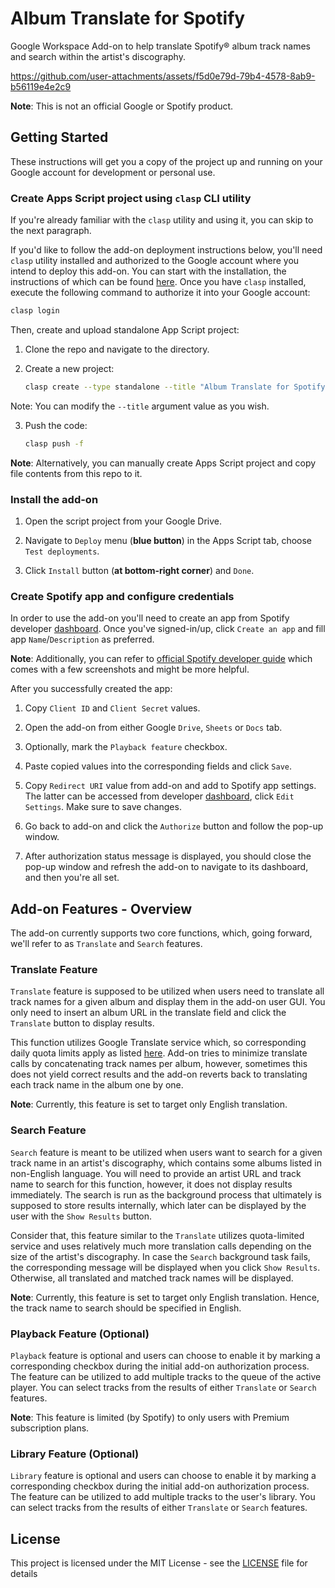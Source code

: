 # Album Translate for Spotify


Google Workspace Add-on to help translate Spotify® album track names and search within the artist's discography.


https://github.com/user-attachments/assets/f5d0e79d-79b4-4578-8ab9-b56119e4e2c9


**Note**: This is not an official Google or Spotify product.


## Getting Started


These instructions will get you a copy of the project up and running on your Google account for development or personal use.


### Create Apps Script project using `clasp` CLI utility


If you're already familiar with the `clasp` utility and using it, you can skip to the next paragraph.


If you'd like to follow the add-on deployment instructions below, you'll need `clasp` utility installed and authorized to the Google account where you intend to deploy this add-on. You can start with the installation, the instructions of which can be found [here](https://github.com/google/clasp#install). Once you have `clasp` installed, execute the following command to authorize it into
your Google account:


```bash
clasp login
```


Then, create and upload standalone App Script project:

1.  Clone the repo and navigate to the directory.

2.  Create a new project:
       
       ```bash
       clasp create --type standalone --title "Album Translate for Spotify"
       ```

   Note: You can modify the `--title` argument value as you wish.

3.  Push the code:

       ```bash
       clasp push -f
       ````

**Note**: Alternatively, you can manually create Apps Script project and copy file contents from this repo to it.


### Install the add-on


1. Open the script project from your Google Drive.

2. Navigate to `Deploy` menu (**blue button**) in the Apps Script tab, choose `Test deployments`.

3. Click `Install` button (**at bottom-right corner**) and `Done`.


### Create Spotify app and configure credentials


In order to use the add-on you'll need to create an app from Spotify developer [dashboard](https://developer.spotify.com/dashboard). Once you've signed-in/up, click `Create an app` and fill app `Name`/`Description` as preferred.


**Note**: Additionally, you can refer to [official Spotify developer guide](https://developer.spotify.com/documentation/general/guides/authorization/app-settings/)  which comes with a few screenshots and might be more helpful.


After you successfully created the app:

1. Copy `Client ID` and `Client Secret` values.

2. Open the add-on from either Google `Drive`, `Sheets` or `Docs` tab.

3. Optionally, mark the `Playback feature` checkbox.

4. Paste copied values into the corresponding fields and click `Save`.

5. Copy `Redirect URI` value from add-on and add to Spotify app settings. The latter can be
accessed from developer [dashboard](https://developer.spotify.com/dashboard), click `Edit Settings`.
Make sure to save changes.

6. Go back to add-on and click the `Authorize` button and follow the pop-up window.

7. After authorization status message is displayed, you should close the pop-up window and
refresh the add-on to navigate to its dashboard, and then you're all set.


## Add-on Features - Overview


The add-on currently supports two core functions, which, going forward, we'll refer to as `Translate` and `Search` features.


### Translate Feature


`Translate` feature is supposed to be utilized when users need to translate all track names for a given album and display them in the add-on user GUI. You only need to insert an album URL in the translate field and click the `Translate` button to display results. 


This function utilizes Google Translate service which, so corresponding daily quota limits apply as listed [here](https://developers.google.com/apps-script/guides/services/quotas). Add-on tries to minimize translate calls by concatenating track names per album, however, sometimes this does not yield correct results and the add-on reverts back to translating each track name in the album one by one.    


**Note**: Currently, this feature is set to target only English translation.


### Search Feature


`Search` feature is meant to be utilized when users want to search for a given track name in an artist's discography, which contains some albums listed in non-English language. You will need to provide an artist URL and track name to search for this function, however, it does not display results immediately. The search is run as the background process that ultimately is supposed to store results internally, which later can be displayed by the user with the `Show Results` button.


Consider that, this feature similar to the `Translate` utilizes quota-limited service and uses relatively much more translation calls depending on the size of the artist's discography. In case the `Search` background task fails, the corresponding message will be displayed when you click `Show Results`. Otherwise, all translated and matched track names will be displayed.  


**Note**: Currently, this feature is set to target only English translation. Hence, the track name to search should be specified in English.


### Playback Feature (Optional)


`Playback` feature is optional and users can choose to enable it by marking a corresponding checkbox during the initial add-on authorization process. The feature can be utilized to add multiple tracks to the queue of the active player. You can select tracks from the results of either `Translate` or `Search` features.


**Note**: This feature is limited (by Spotify) to only users with Premium subscription plans.


### Library Feature (Optional)


`Library` feature is optional and users can choose to enable it by marking a corresponding checkbox during the initial add-on authorization process. The feature can be utilized to add multiple tracks to the user's library. You can select tracks from the results of either `Translate` or `Search` features.


## License


This project is licensed under the MIT License - see the [LICENSE](LICENSE) file for details
